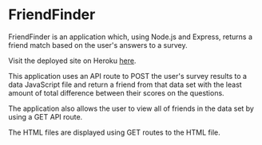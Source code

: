 # FriendFinder
FriendFinder is an application which, using Node.js and Express, returns a friend match based on the user's answers to a survey.

Visit the deployed site on Heroku [here](https://sleepy-springs-62403.herokuapp.com/).

This application uses an API route to POST the user's survey results to a data JavaScript file and return a friend from that data set with the least amount of total difference between their scores on the questions.

The application also allows the user to view all of friends in the data set by using a GET API route.

The HTML files are displayed using GET routes to the HTML file. 